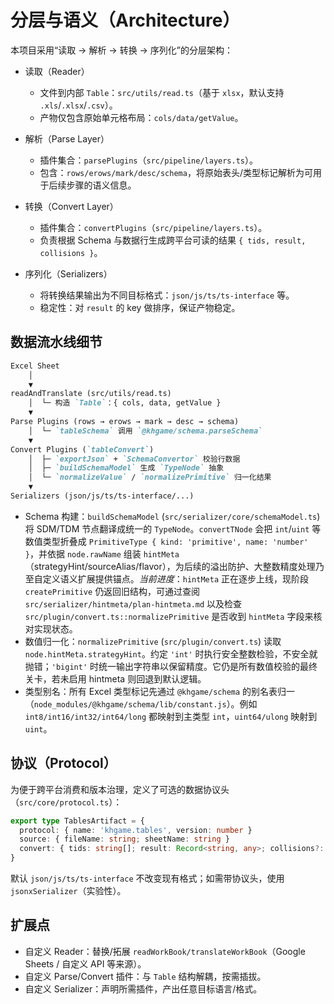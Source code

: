 # 分层与语义（Architecture）

本项目采用“读取 -> 解析 -> 转换 -> 序列化”的分层架构：

- 读取（Reader）
  - 文件到内部 `Table`：`src/utils/read.ts`（基于 `xlsx`，默认支持 `.xls`/`.xlsx`/`.csv`）。
  - 产物仅包含原始单元格布局：`cols/data/getValue`。

- 解析（Parse Layer）
  - 插件集合：`parsePlugins`（`src/pipeline/layers.ts`）。
  - 包含：`rows/erows/mark/desc/schema`，将原始表头/类型标记解析为可用于后续步骤的语义信息。

- 转换（Convert Layer）
  - 插件集合：`convertPlugins`（`src/pipeline/layers.ts`）。
  - 负责根据 Schema 与数据行生成跨平台可读的结果 `{ tids, result, collisions }`。

- 序列化（Serializers）
  - 将转换结果输出为不同目标格式：`json/js/ts/ts-interface` 等。
  - 稳定性：对 `result` 的 key 做排序，保证产物稳定。

## 数据流水线细节

```markdown
Excel Sheet
    │
    ▼
readAndTranslate (src/utils/read.ts)
    │  └─ 构造 `Table`：{ cols, data, getValue }
    ▼
Parse Plugins (rows → erows → mark → desc → schema)
    │  └─ `tableSchema` 调用 `@khgame/schema.parseSchema`
    ▼
Convert Plugins (`tableConvert`)
    │  ├─ `exportJson` + `SchemaConvertor` 校验行数据
    │  ├─ `buildSchemaModel` 生成 `TypeNode` 抽象
    │  └─ `normalizeValue` / `normalizePrimitive` 归一化结果
    ▼
Serializers (json/js/ts/ts-interface/...)
```

- Schema 构建：`buildSchemaModel` (`src/serializer/core/schemaModel.ts`) 将 SDM/TDM 节点翻译成统一的 `TypeNode`。`convertTNode` 会把 `int`/`uint` 等数值类型折叠成 `PrimitiveType { kind: 'primitive', name: 'number' }`，并依据 `node.rawName` 组装 `hintMeta`（strategyHint/sourceAlias/flavor），为后续的溢出防护、大整数精度处理乃至自定义语义扩展提供锚点。*当前进度*：`hintMeta` 正在逐步上线，现阶段 `createPrimitive` 仍返回旧结构，可通过查阅 `src/serializer/hintmeta/plan-hintmeta.md` 以及检查 `src/plugin/convert.ts::normalizePrimitive` 是否收到 `hintMeta` 字段来核对实现状态。
- 数值归一化：`normalizePrimitive` (`src/plugin/convert.ts`) 读取 `node.hintMeta.strategyHint`。约定 `'int'` 时执行安全整数检验，不安全就抛错；`'bigint'` 时统一输出字符串以保留精度。它仍是所有数值校验的最终关卡，若未启用 hintmeta 则回退到默认逻辑。
- 类型别名：所有 Excel 类型标记先通过 `@khgame/schema` 的别名表归一（`node_modules/@khgame/schema/lib/constant.js`）。例如 `int8/int16/int32/int64/long` 都映射到主类型 `int`，`uint64/ulong` 映射到 `uint`。

## 协议（Protocol）

为便于跨平台消费和版本治理，定义了可选的数据协议头（`src/core/protocol.ts`）：

```ts
export type TablesArtifact = {
  protocol: { name: 'khgame.tables', version: number }
  source: { fileName: string; sheetName: string }
  convert: { tids: string[]; result: Record<string, any>; collisions?: ... }
}
```

默认 `json/js/ts/ts-interface` 不改变现有格式；如需带协议头，使用 `jsonxSerializer`（实验性）。

## 扩展点

- 自定义 Reader：替换/拓展 `readWorkBook/translateWorkBook`（Google Sheets / 自定义 API 等来源）。
- 自定义 Parse/Convert 插件：与 `Table` 结构解耦，按需插拔。
- 自定义 Serializer：声明所需插件，产出任意目标语言/格式。
